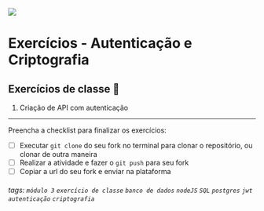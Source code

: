 ![](https://i.imgur.com/xG74tOh.png)

# Exercícios - Autenticação e Criptografia

## Exercícios de classe 🏫

1. Criação de API com autenticação

---

Preencha a checklist para finalizar os exercícios:

-   [ ] Executar `git clone` do seu fork no terminal para clonar o repositório, ou clonar de outra maneira
-   [ ] Realizar a atividade e fazer o `git push` para seu fork
-   [ ] Copiar a url do seu fork e enviar na plataforma

###### tags: `módulo 3` `exercício de classe` `banco de dados` `nodeJS` `SQL` `postgres` `jwt` `autenticação` `criptografia`
